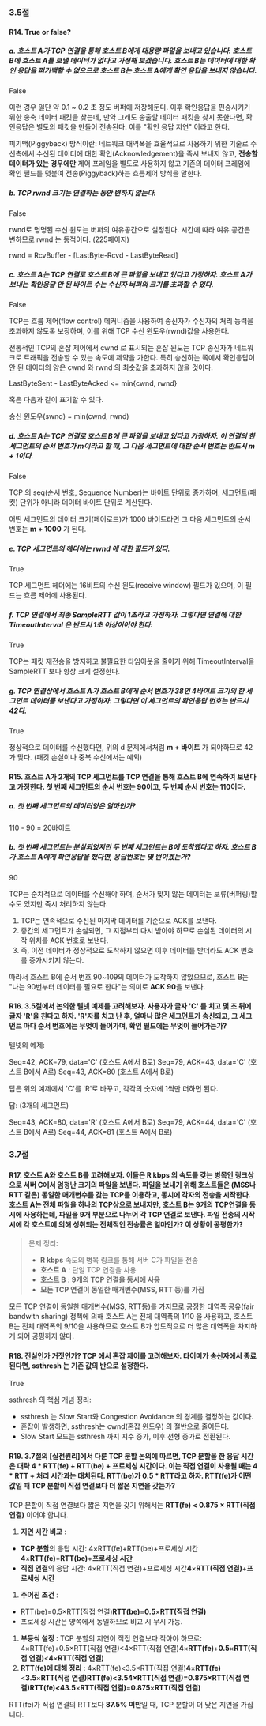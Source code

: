 ### 3.5절

#### R14. True or false?

##### a. 호스트 A가 TCP 연결을 통해 호스트 B에게 대용량 파일을 보내고 있습니다. 호스트 B에 호스트 A를 보낼 데이터가 없다고 가정해 보겠습니다. 호스트 B는 데이터에 대한 확인 응답을 피기백할 수 없으므로 호스트 B는 호스트 A에게 확인 응답을 보내지 않습니다.

False

이런 경우 일단 약 0.1 ~ 0.2 초 정도 버퍼에 저장해둔다. 이후 확인응답을 편승시키기 위한 송축 데이터 패킷을 찾는데, 만약 그래도 송출할 데이터 패킷을 찾지 못한다면, 확인응답은 별도의 패킷을 만들어 전송된다. 이를 "확인 응답 지연" 이라고 한다.

피기백(Piggyback) 방식이란: 네트워크 대역폭을 효율적으로 사용하기 위한 기술로 수신측에서 수신된 데이터에 대한 확인(Acknowledgement)을 즉시 보내지 않고, **전송할 데이터가 있는 경우에만** 제어 프레임을 별도로 사용하지 않고 기존의 데이터 프레임에 확인 필드를 덧붙여 전송(Piggyback)하는 흐름제어 방식을 말한다.

##### b. TCP rwnd 크기는 연결하는 동안 변하지 않는다.

False

rwnd로 명명된 수신 윈도는 버퍼의 여유공간으로 설정된다. 시간에 따라 여유 공간은 변하므로 rwnd 는 동적이다. (225페이지)

rwnd = RcvBuffer - [LastByte-Rcvd - LastByteRead]

##### c. 호스트 A는 TCP 연결로 호스트 B에 큰 파일을 보내고 있다고 가정하자. 호스트 A가 보내는 확인응답 안 된 바이트 수는 수신자 버퍼의 크기를 초과할 수 있다.

False

TCP는 흐름 제어(flow control) 메커니즘을 사용하여 송신자가 수신자의 처리 능력을 초과하지 않도록 보장하며, 이를 위해 TCP 수신 윈도우(rwnd)값을 사용한다.

전통적인 TCP의 혼잡 제어에서 cwnd 로 표시되는 혼잡 윈도는 TCP 송신자가 네트워크로 트래픽을 전송할 수 있는 속도에 제약을 가한다. 특히 송신하는 쪽에서 확인응답이 안 된 데이터의 양은 cwnd 와 rwnd 의 최솟값을 초과하지 않을 것이다.

LastByteSent - LastByteAcked <= min{cwnd, rwnd}

혹은 다음과 같이 표기할 수 있다.

송신 윈도우(swnd) = min(cwnd, rwnd)

##### d. 호스트 A는 TCP 연결로 호스트 B에 큰 파일을 보내고 있다고 가정하자. 이 연결의 한 세그먼트의 순서 번호가 m이라고 할 때, 그 다음 세그먼트에 대한 순서 번호는 반드시 m + 1이다.

False

TCP 의 seq(순서 번호, Sequence Number)는 바이트 단위로 증가하며, 세그먼트(패킷) 단위가 아니라 데이터 바이트 단위로 계산된다.

어떤 세그먼트의 데이터 크기(페이로드)가 1000 바이트라면 그 다음 세그먼트의 순서 번호는 **m + 1000** 가 된다.

##### e. TCP 세그먼트의 헤더에는 rwnd 에 대한 필드가 있다.

True

TCP 세그먼트 헤더에는 16비트의 수신 윈도(receive window) 필드가 있으며, 이 필드는 흐름 제어에 사용된다.

##### f. TCP 연결에서 최종 SampleRTT 값이 1초라고 가정하자. 그렇다면 연결에 대한 TimeoutInterval 은 반드시 1초 이상이어야 한다.

True

TCP는 패킷 재전송을 방지하고 불필요한 타임아웃을 줄이기 위해 TimeoutInterval을 SampleRTT 보다 항상 크게 설정한다.

##### g. TCP 연결상에서 호스트 A가 호스트 B에게 순서 번호가 38인 4바이트 크기의 한 세그먼트 데이터를 보낸다고 가정하자. 그렇다면 이 세그먼트의 확인응답 번호는 반드시 42다.

True

정상적으로 데이터를 수신했다면, 위의 d 문제에서처럼 **m + 바이트** 가 되야하므로 42가 맞다. (패킷 손실이나 중복 수신에서는 예외)

#### R15. 호스트 A가 2개의 TCP 세그먼트를 TCP 연결을 통해 호스트 B에 연속하여 보낸다고 가정한다. 첫 번째 세그먼트의 순서 번호는 90이고, 두 번째 순서 번호는 110이다.

##### a. 첫 번째 세그먼트의 데이터양은 얼마인가?

110 - 90 = 20바이트

##### b. 첫 번째 세그먼트는 분실되었지만 두 번째 세그먼트는 B에 도착했다고 하자. 호스트 B가 호스트 A에게 확인응답을 했다면, 응답번호는 몇 번이겠는가?

90

TCP는 순차적으로 데이터를 수신해야 하며, 순서가 맞지 않는 데이터는 보류(버퍼링)할 수도 있지만 즉시 처리하지 않는다.

1. TCP는 연속적으로 수신된 마지막 데이터를 기준으로 ACK를 보낸다.
2. 중간의 세그먼트가 손실되면, 그 지점부터 다시 받아야 하므로 손실된 데이터의 시작 위치를 ACK 번호로 보낸다.
3. 즉, 이전 데이터가 정상적으로 도착하지 않으면 이후 데이터를 받더라도 ACK 번호를 증가시키지 않는다.

따라서 호스트 B에 순서 번호 90~109의 데이터가 도착하지 않았으므로, 호스트 B는 "나는 90번부터 데이터를 필요로 한다"는 의미로 **ACK 90**을 보낸다.

#### R16. 3.5절에서 논의한 텔넷 예제를 고려해보자. 사용자가 글자 'C' 를 치고 몇 초 뒤에 글자 'R'을 친다고 하자. 'R'자를 치고 난 후, 얼마나 많은 세그먼트가 송신되고, 그 세그먼트 마다 순서 번호에는 무엇이 들어가며, 확인 필드에는 무엇이 들어가는가?

텔넷의 예제:

Seq=42, ACK=79, data='C' (호스트 A에서 B로)
Seq=79, ACK=43, data='C' (호스트 B에서 A로)
Seq=43, ACK=80 (호스트 A에서 B로)

답은 위의 예제에서 'C'를 'R'로 바꾸고, 각각의 숫자에 1씩만 더하면 된다.

답: (3개의 세그먼트)

Seq=43, ACK=80, data='R' (호스트 A에서 B로)
Seq=79, ACK=44, data='C' (호스트 B에서 A로)
Seq=44, ACK=81 (호스트 A에서 B로)

### 3.7절

#### R17. 호스트 A와 호스트 B를 고려해보자. 이들은 R kbps 의 속도를 갖는 병목인 링크상으로 서버 C에서 엄청난 크기의 파일을 보낸다. 파일을 보내기 위해 호스트들은 (MSS나 RTT 같은) 동일한 매개변수를 갖는 TCP를 이용하고, 동시에 각자의 전송을 시작한다. 호스트 A는 전체 파일을 하나의 TCP상으로 보내지만, 호스트 B는 9개의 TCP연결을 동시에 사용하는데, 파일을 9개 부분으로 나누어 각 TCP 연결로 보낸다. 파일 전송의 시작 시에 각 호스트에 의해 성취되는 전체적인 전송률은 얼마인가? 이 상황이 공평한가?

> 문제 정리:
>
> * **R kbps** 속도의 병목 링크를 통해 서버 C가 파일을 전송
> * **호스트 A** : 단일 TCP 연결을 사용
> * **호스트 B** : **9개의 TCP 연결을 동시에 사용**
> * **모든 TCP 연결이 동일한 매개변수(MSS, RTT 등)를 가짐**

모든 TCP 연결이 동일한 매개변수(MSS, RTT등)를 가지므로 공정한 대역폭 공유(fair bandwith sharing) 정첵에 의해 호스트 A는 전체 대역폭의 1/10 을 사용하고, 호스트 B는 전체 대역폭의 9/10을 사용하므로 호스트 B가 압도적으로 더 많은 대역폭을 차지하게 되어 공평하지 않다.

#### R18. 진실인가 거짓인가? TCP 에서 혼잡 제어를 고려해보자. 타이머가 송신자에서 종료된다면, ssthresh 는 기존 값의 반으로 설정한다.

True

ssthresh 의 핵심 개념 정리:

- ssthresh 는 Slow Start와 Congestion Avoidance 의 경계를 결정하는 값이다.
- 혼잡이 발생하면, ssthresh는 cwnd(혼잡 윈도우) 의 절반으로 줄어든다.
- Slow Start 모드는 ssthresh 까지 지수 증가, 이후 선형 증가로 전환된다.

#### R19. 3.7절의 [실전원리]에서 다룬 TCP 분할 논의에 따르면, TCP 분할을 한 응답 시간은 대략 4 * RTT(fe) + RTT(be) + 프로세싱 시간이다. 이는 직접 연결이 사용될 때는 4 * RTT + 처리 시간과는 대치된다. RTT(be)가 0.5 * RTT라고 하자. RTT(fe)가 어떤 값일 때 TCP 분할이 직접 연결보다 더 짧은 지연을 갖는가?

TCP 분할이 직접 연결보다 짧은 지연을 갖기 위해서는 **RTT(fe) < 0.875 × RTT(직접 연결)** 이어야 합니다.

1. **지연 시간 비교** :

* **TCP 분할**의 응답 시간:
  4×RTT(fe)+RTT(be)+프로세싱 시간**4**×**RTT(fe)**+**RTT(be)**+**프로세싱** **시간**
* **직접 연결**의 응답 시간:
  4×RTT(직접 연결)+프로세싱 시간**4**×**RTT(**직접** **연결**)**+**프로세싱** **시간**

1. **주어진 조건** :

* RTT(be)=0.5×RTT(직접 연결)**RTT(be)**=**0.5**×**RTT(**직접** **연결**)**
* 프로세싱 시간은 양쪽에서 동일하므로 비교 시 무시 가능.

1. **부등식 설정** :
   TCP 분할의 지연이 직접 연결보다 작아야 하므로:
   4×RTT(fe)+0.5×RTT(직접 연결)<4×RTT(직접 연결)**4**×**RTT(fe)**+**0.5**×**RTT(**직접** **연결**)**<**4**×**RTT(**직접** **연결**)**
2. **RTT(fe)에 대해 정리** :
   4×RTT(fe)<3.5×RTT(직접 연결)**4**×**RTT(fe)**<**3.5**×**RTT(**직접** **연결**)**RTT(fe)<3.54×RTT(직접 연결)=0.875×RTT(직접 연결)**RTT(fe)**<**4**3.5****×**RTT(**직접** **연결**)**=**0.875**×**RTT(**직접** **연결**)**

RTT(fe)가 직접 연결의 RTT보다 **87.5% 미만**일 때, TCP 분할이 더 낮은 지연을 가집니다.
